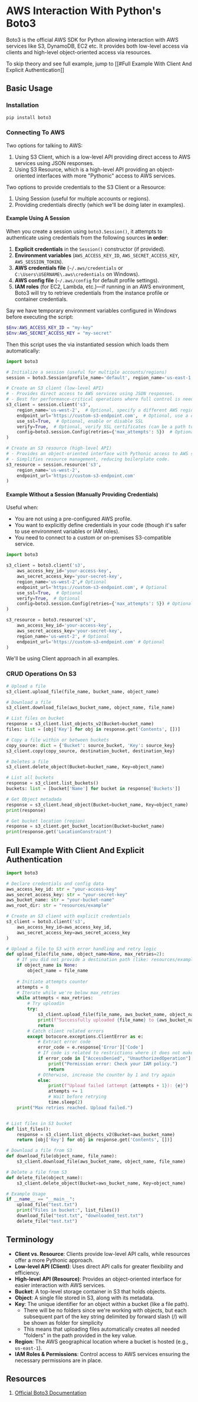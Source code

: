 # AWS Interaction With Python's Boto3

Boto3 is the official AWS SDK for Python allowing interaction with AWS services like S3, DynamoDB, EC2 etc. It provides both low-level access via clients and high-level object-oriented access via resources.

To skip theory and see full example, jump to [[#Full Example With Client And Explicit Authentication]]

## Basic Usage

### Installation

```powershell
pip install boto3
```

### Connecting To AWS

Two options for talking to AWS:
1. Using S3 Client, which is a low-level API providing direct access to AWS services using JSON responses.
2. Using S3 Resource, which is a high-level API providing an object-oriented interfaces with more "Pythonic" access to AWS services.

Two options to provide credentials to the S3 Client or a Resource:
1. Using Session (useful for multiple accounts or regions).
2. Providing credentials directly (which we'll be doing later in examples).
   
#### Example Using A Session

When you create a session using `boto3.Session()`, it attempts to authenticate using credentials from the following sources **in order**:

1. **Explicit credentials** in the `Session()` constructor (if provided).
2. **Environment variables** (`AWS_ACCESS_KEY_ID`, `AWS_SECRET_ACCESS_KEY`, `AWS_SESSION_TOKEN`).
3. **AWS credentials file** (`~/.aws/credentials` or `C:\Users\USERNAME\.aws\credentials` on Windows).
4. **AWS config file** (`~/.aws/config` for default profile settings).
5. **IAM roles** (for EC2, Lambda, etc.)—if running in an AWS environment, Boto3 will try to retrieve credentials from the instance profile or container credentials.
   

Say we have temporary environment variables configured in Windows before executing the script:

```powershell
$Env:AWS_ACCESS_KEY_ID = "my-key"
$Env:AWS_SECRET_ACCESS_KEY = "my-secret"
```

Then this script uses the via instantiated session which loads them automatically:

```python
import boto3

# Initialize a session (useful for multiple accounts/regions)
session = boto3.Session(profile_name='default', region_name='us-east-1')

# Create an S3 client (low-level API)
# - Provides direct access to AWS services using JSON responses.
# - Best for performance-critical operations where full control is needed.
s3_client = session.client('s3',
    region_name='us-west-2',  # Optional, specify a different AWS region
    endpoint_url='https://custom-s3-endpoint.com',  # Optional, use a custom S3-compatible service
    use_ssl=True,  # Optional, enable or disable SSL
    verify=True,  # Optional, verify SSL certificates (can be a path to a CA bundle)
    config=boto3.session.Config(retries={'max_attempts': 5})  # Optional, configure retry logic
)

# Create an S3 resource (high-level API)
# - Provides an object-oriented interface with Pythonic access to AWS services.
# - Simplifies resource management, reducing boilerplate code.
s3_resource = session.resource('s3',
    region_name='us-west-2',
    endpoint_url='https://custom-s3-endpoint.com'
)
```

#### Example Without a Session (Manually Providing Credentials)

Useful when:
- You are not using a pre-configured AWS profile.
- You want to explicitly define credentials in your code (though it's safer to use environment variables or IAM roles).
- You need to connect to a custom or on-premises S3-compatible service.

```python
import boto3

s3_client = boto3.client('s3',
    aws_access_key_id='your-access-key',
    aws_secret_access_key='your-secret-key',
    region_name='us-west-2',# Optional
    endpoint_url='https://custom-s3-endpoint.com', # Optional
    use_ssl=True,  # Optional
    verify=True,  # Optional
    config=boto3.session.Config(retries={'max_attempts': 5}) # Optional
)

s3_resource = boto3.resource('s3',
    aws_access_key_id='your-access-key',
    aws_secret_access_key='your-secret-key',
    region_name='us-west-2', # Optional
    endpoint_url='https://custom-s3-endpoint.com' # Optional
)
```

We'll be using Client approach in all examples.
### CRUD Operations On S3

```python
# Upload a file
s3_client.upload_file(file_name, bucket_name, object_name)

# Download a file
s3_client.download_file(aws_bucket_name, object_name, file_name)

# List files on bucket
response = s3_client.list_objects_v2(Bucket=bucket_name)
files: list = [obj['Key'] for obj in response.get('Contents', [])]

# Copy a file within or between buckets
copy_source: dict = {'Bucket': source_bucket, 'Key': source_key}
s3_client.copy(copy_source, destination_bucket, destination_key)

# Deletes a file
s3_client.delete_object(Bucket=bucket_name, Key=object_name)

# List all buckets
response = s3_client.list_buckets()
buckets: list = [bucket['Name'] for bucket in response['Buckets']]

# Get Object metadada
response = s3_client.head_object(Bucket=bucket_name, Key=object_name)
print(response)

# Get bucket location (region)
response = s3_client.get_bucket_location(Bucket=bucket_name)
print(response.get('LocationConstraint')
```


## Full Example With Client And Explicit Authentication

```python
import boto3

# Declare credentials and config data
aws_access_key_id: str = "your-access-key"
aws_secret_access_key: str = "your-secret-key"
aws_bucket_name: str = "your-bucket-name"
aws_root_dir: str = "resources/example"

# Create an S3 client with explicit credentials
s3_client = boto3.client('s3',
    aws_access_key_id=aws_access_key_id,
    aws_secret_access_key=aws_secret_access_key
)

# Upload a file to S3 with error handling and retry logic
def upload_file(file_name, object_name=None, max_retries=2):
    # If you did not provide a destination path (like: resources/example/filename.txt), take name of the file you're uploading to
    if object_name is None:
        object_name = file_name
    
    # Initiate attempts counter
    attempts = 0
    # Iterate while we're below max_retries
    while attempts < max_retries:
	    # Try uploadin
        try:
            s3_client.upload_file(file_name, aws_bucket_name, object_name)
            print(f"Successfully uploaded {file_name} to {aws_bucket_name}/{object_name}")
            return
        # Catch client related errors
        except botocore.exceptions.ClientError as e:
	        # Extract error code
            error_code = e.response['Error']['Code']
            # If code is related to restrictions where it does not make sense to retry, exit
            if error_code in ["AccessDenied", "UnauthorizedOperation"]:
                print("Permission error: Check your IAM policy.")
                return
            # Otherwise, increase the counter by 1 and try again
            else:
                print(f"Upload failed (attempt {attempts + 1}): {e}")
                attempts += 1
                # Wait before retrying
                time.sleep(2)  
    print("Max retries reached. Upload failed.")


# List files in S3 bucket
def list_files():
    response = s3_client.list_objects_v2(Bucket=aws_bucket_name)
    return [obj['Key'] for obj in response.get('Contents', [])]

# Download a file from S3
def download_file(object_name, file_name):
    s3_client.download_file(aws_bucket_name, object_name, file_name)

# Delete a file from S3
def delete_file(object_name):
    s3_client.delete_object(Bucket=aws_bucket_name, Key=object_name)

# Example Usage
if __name__ == "__main__":
    upload_file("test.txt")
    print("Files in bucket:", list_files())
    download_file("test.txt", "downloaded_test.txt")
    delete_file("test.txt")

```

## Terminology

- **Client vs. Resource**: Clients provide low-level API calls, while resources offer a more Pythonic approach.
- **Low-level API (Client)**: Uses direct API calls for greater flexibility and efficiency.
- **High-level API (Resource)**: Provides an object-oriented interface for easier interaction with AWS services.
- **Bucket**: A top-level storage container in S3 that holds objects.
- **Object**: A single file stored in S3, along with its metadata.
- **Key**: The unique identifier for an object within a bucket (like a file path).
	- There will be no folders since we're working with objects, but each subsequent part of the key string delimited by forward slash (/) will be shown as folder for simplicity
	- This means that uploading files automatically creates all needed "folders" in the path provided in the key value.
- **Region**: The AWS geographical location where a bucket is hosted (e.g., `us-east-1`).
- **IAM Roles & Permissions**: Control access to AWS services ensuring the necessary permissions are in place.

## Resources

1. [Official Boto3 Documentation](https://boto3.amazonaws.com/v1/documentation/api/latest/index.html)
